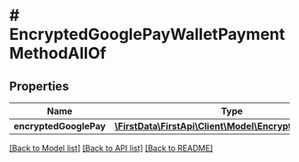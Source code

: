 # # EncryptedGooglePayWalletPaymentMethodAllOf

## Properties

Name | Type | Description | Notes
------------ | ------------- | ------------- | -------------
**encryptedGooglePay** | [**\FirstData\FirstApi\Client\Model\EncryptedGooglePay**](EncryptedGooglePay.md) |  | 

[[Back to Model list]](../../README.md#documentation-for-models) [[Back to API list]](../../README.md#documentation-for-api-endpoints) [[Back to README]](../../README.md)


